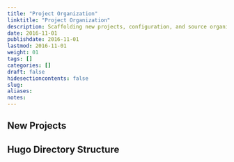 ```yaml
---
title: "Project Organization"
linktitle: "Project Organization"
description: Scaffolding new projects, configuration, and source organization.
date: 2016-11-01
publishdate: 2016-11-01
lastmod: 2016-11-01
weight: 01
tags: []
categories: []
draft: false
hidesectioncontents: false
slug:
aliases:
notes:
---
```


## New Projects



## Hugo Directory Structure


